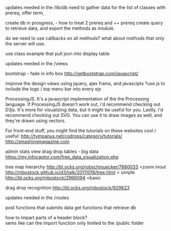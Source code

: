 
updates needed in the /lib/db
need to gather data for the list of classes with prereq, offer term,

create db in prosgress, - how to treat 2 prereq and ++ prereq
create query to retrieve data, and export the methods as module.

do we need to use callbacks on all methods?
what about methods that only the server will use.


use class example that pull json into display table



updates needed in the /views

bootstrap - fade in info box
http://getbootstrap.com/javascript/
 
improve the design views using jquery, ajex frams, and javascipts
?use js to include the logo / top menu bar into every ejs

ProcessingJS. It's a javascript implementation of the the Processing language. If ProcessingJS doesn't work out, i'd recommend checking out D3js. It's more for visualizing data, but it might be useful for you. Lastly, i'd recommend checking out SVG. You can use it to draw images as well, and they're drawn using vectors.

For front-end stuff, you might find the tutorials on these websites cool / useful:
http://tympanus.net/codrops/category/tutorials/
http://smashingmagazine.com

admin stats view drag drop tables - big data
https://my.infocaptor.com/free_data_visualization.php

tree map hierarchy
http://bl.ocks.org/robschmuecker/7880033 <zoom inout
http://mbostock.github.io/d3/talk/20111018/tree.html < simple
http://bl.ocks.org/mbostock/2966094 <basic

drag drop recognition
http://bl.ocks.org/mbostock/929623




updates needed in the /routes

post functions that submits data
get functions that retrieve db

how to impart parts of a header block?  
sems like can the import function only limited to the /public folder
